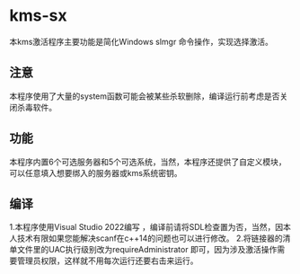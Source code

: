 # kms-sx
本kms激活程序主要功能是简化Windows slmgr 命令操作，实现选择激活。
## 注意
本程序使用了大量的system函数可能会被某些杀软删除，编译运行前考虑是否关闭杀毒软件。
## 功能
本程序内置6个可选服务器和5个可选系统，当然，本程序还提供了自定义模块，可以任意填入想要绑入的服务器或kms系统密钥。
## 编译
1.本程序使用Visual Studio 2022编写 ，编译前请将SDL检查置为否，当然，因本人技术有限如果您能解决scanf在c++14的问题也可以进行修改。
2.将链接器的清单文件里的UAC执行级别改为requireAdministrator 即可，因为涉及激活操作需要管理员权限，这样就不用每次运行还要右击来运行。
